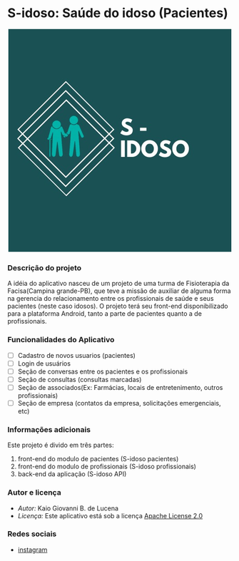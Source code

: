 # S-idoso: Saúde do idoso (Pacientes)
<p align="center">
          <img src="app/src/main/res/drawable/sidoso.jpg" >
</p> 

### Descrição do projeto

A idéia do aplicativo nasceu de um projeto de uma turma de Fisioterapia da Facisa(Campina grande-PB),
que teve a missão de auxiliar de alguma forma na gerencia do relacionamento entre os profissionais
de saúde e seus pacientes (neste caso idosos).
O projeto terá seu front-end disponibilizado para a plataforma Android, tanto a parte de pacientes quanto a de profissionais.


### Funcionalidades do Aplicativo

- [ ] Cadastro de novos usuarios (pacientes)
- [ ] Login de usuários
- [ ] Seção de conversas entre os pacientes e os profissionais
- [ ] Seção de consultas (consultas marcadas)
- [ ] Seção de associados(Ex: Farmácias, locais de entretenimento, outros profissionais)
- [ ] Seção de empresa (contatos da empresa, solicitações emergenciais, etc)

### Informações adicionais

Este projeto é divido em três partes:
1. front-end do modulo de pacientes (S-idoso pacientes)
2. front-end do modulo de profissionais (S-idoso profissionais)
3. back-end da aplicação (S-idoso API)


### Autor e licença

* _Autor:_ Kaio Giovanni B. de Lucena
* _Licença:_ Este aplicativo está sob a licença [Apache License 2.0](https://apache.org/licenses/LICENSE-2.0)

### Redes sociais

* [instagram](https://instagram.com/_sidoso)






